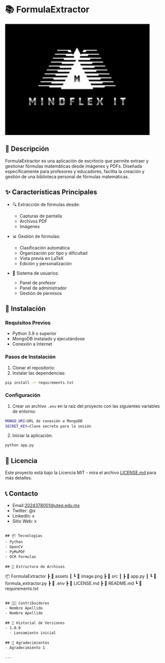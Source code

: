 # 📚 FormulaExtractor

![Logo del Proyecto](assets/image.png)

## 📝 Descripción
FormulaExtractor es una aplicación de escritorio que permite extraer y gestionar fórmulas matemáticas desde imágenes y PDFs. Diseñada específicamente para profesores y educadores, facilita la creación y gestión de una biblioteca personal de fórmulas matemáticas.

## ✨ Características Principales

- 🔍 Extracción de fórmulas desde:
  - Capturas de pantalla
  - Archivos PDF
  - Imágenes

- 📊 Gestión de fórmulas:
  - Clasificación automática
  - Organización por tipo y dificultad
  - Vista previa en LaTeX
  - Edición y personalización

- 👥 Sistema de usuarios:
  - Panel de profesor
  - Panel de administrador
  - Gestión de permisos

## 🚀 Instalación

### Requisitos Previos
- Python 3.9 o superior
- MongoDB instalado y ejecutándose
- Conexión a Internet

### Pasos de Instalación

1. Clonar el repositorio: 
2. Instalar las dependencias: 
```bash
pip install -r requirements.txt
```

### Configuración

1. Crear un archivo `.env` en la raíz del proyecto con las siguientes variables de entorno:
```bash
MONGO_URI=URL de conexión a MongoDB
SECRET_KEY=Clave secreta para la sesión
```

2. Iniciar la aplicación:
```bash
python app.py
```

## 📄 Licencia
Este proyecto está bajo la Licencia MIT - mira el archivo [LICENSE.md](LICENSE.md) para más detalles.

## 📞 Contacto
- Email:2024378001@uteq.edu.mx
- Twitter: @x
- LinkedIn: x
- Sitio Web: x
```

## 📦 Tecnologías
- Python
- OpenCV
- PyMuPDF
- OCR Formulas

## 📂 Estructura de Archivos
```
📦 FormulaExtractor
 ┣ 📂 assets
 ┃ ┗ 📜 image.png
 ┣ 📂 src
 ┃ ┣ 📜 app.py
 ┃ ┗ 📜 formula_extractor.py
 ┣ 📜 .env
 ┣ 📜 LICENSE.md
 ┣ 📜 README.md
 ┗ 📜 requirements.txt
```

## 🧑‍💻 Contribuidores
- Nombre Apellido
- Nombre Apellido

## 📅 Historial de Versiones
- 1.0.0
  - Lanzamiento inicial

## 🙌 Agradecimientos
- Agradecimiento 1

---
